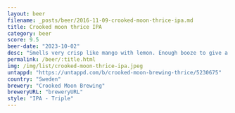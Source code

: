 ```yaml
---
layout: beer
filename: _posts/beer/2016-11-09-crooked-moon-thrice-ipa.md
title: Crooked moon thrice IPA
category: beer
score: 9.5
beer-date: "2023-10-02"
desc: "Smells very crisp like mango with lemon. Enough booze to give a warming sensation in the chest. It’s heavy on the dank hops. Tends to keep getting better as it goes and more pineapple comes through. Ticks a lot of boxes for me"
permalink: /beer/:title.html
img: /img/list/crooked-moon-thrice-ipa.jpeg
untappd: "https://untappd.com/b/crooked-moon-brewing-thrice/5230675"
country: "Sweden"
brewery: "Crooked Moon Brewing"
breweryURL: "breweryURL"
style: "IPA - Triple"
---
```

